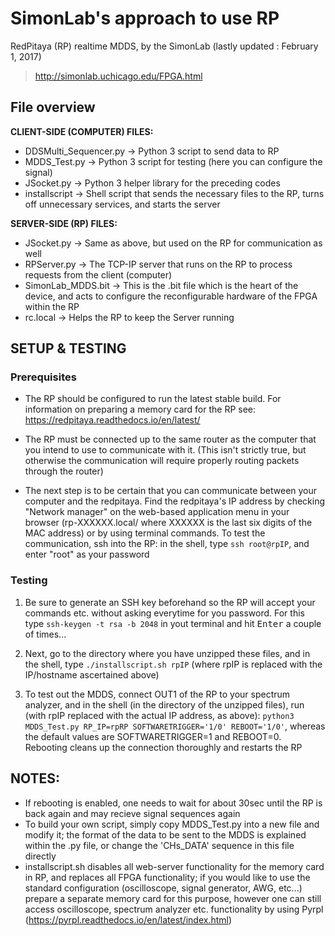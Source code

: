 # SimonLab's approach to use RP

RedPitaya (RP) realtime MDDS, by the SimonLab (lastly updated : February 1, 2017)
> http://simonlab.uchicago.edu/FPGA.html

## File overview
**CLIENT-SIDE (COMPUTER) FILES:**
- DDSMulti_Sequencer.py -> Python 3 script to send data to RP
- MDDS_Test.py -> Python 3 script for testing (here you can configure the signal)
- JSocket.py -> Python 3 helper library for the preceding codes
- installscript -> Shell script that sends the necessary files to the RP, turns off unnecessary services, and starts the server

**SERVER-SIDE (RP) FILES:**
- JSocket.py -> Same as above, but used on the RP for communication as well
- RPServer.py -> The TCP-IP server that runs on the RP to process requests from the client (computer)
- SimonLab_MDDS.bit -> This is the .bit file which is the heart of the device, and acts to configure the reconfigurable hardware of the FPGA within the RP
- rc.local -> Helps the RP to keep the Server running


## SETUP  & TESTING
### Prerequisites
- The RP should be configured to run the latest stable build. For information on preparing a memory card for the RP see: https://redpitaya.readthedocs.io/en/latest/

- The RP must be connected up to the same router as the computer that you intend to use to communicate with it. (This isn't strictly true, but otherwise the communication will require properly routing packets through the router)

- The next step is to be certain that you can communicate between your computer and the redpitaya. Find the redpitaya's IP address by checking "Network manager" on the web-based application menu in your browser (rp-XXXXXX.local/ where XXXXXX is the last six digits of the MAC address) or by using terminal commands. To test the communication, ssh into the RP: in the shell, type `ssh root@rpIP`, and enter "root" as your password

### Testing
1. Be sure to generate an SSH key beforehand so the RP will accept your commands etc. without asking everytime for you password. For this type `ssh-keygen -t rsa -b 2048` in yout terminal and hit <kbd>Enter</kbd> a couple of times...

2. Next, go to the directory where you have unzipped these files, and in the shell, type `./installscript.sh rpIP` (where rpIP is replaced with the IP/hostname ascertained above)

3. To test out the MDDS, connect OUT1 of the RP to your spectrum analyzer, and in the shell (in the directory of the unzipped files), run (with rpIP replaced with the actual IP address, as above):
`python3 MDDS_Test.py RP_IP=rpRP SOFTWARETRIGGER='1/0' REBOOT='1/0'`,
whereas the default values are SOFTWARETRIGGER=1 and REBOOT=0. Rebooting cleans up the connection thoroughly and restarts the RP

## NOTES:
- If rebooting is enabled, one needs to wait for about 30sec until the RP is back again and may recieve signal sequences again
- To build your own script, simply copy MDDS_Test.py into a new file and modify it; the format of the data to be sent to the MDDS is explained within the .py file, or change the 'CHs_DATA' sequence in this file directly
- installscript.sh disables all web-server functionality for the memory card in RP, and replaces all FPGA functionality; if you would like to use the standard configuration (oscilloscope, signal generator, AWG, etc...) prepare a separate memory card for this purpose, however one can still access oscilloscope, spectrum analyzer etc. functionality by using Pyrpl (https://pyrpl.readthedocs.io/en/latest/index.html)
